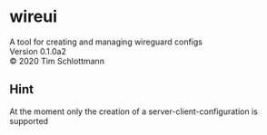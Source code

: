 # wireui

A tool for creating and managing wireguard configs  
Version 0.1.0a2  
&copy; 2020 Tim Schlottmann  

Hint
-
At the moment only the creation of a server-client-configuration is supported
